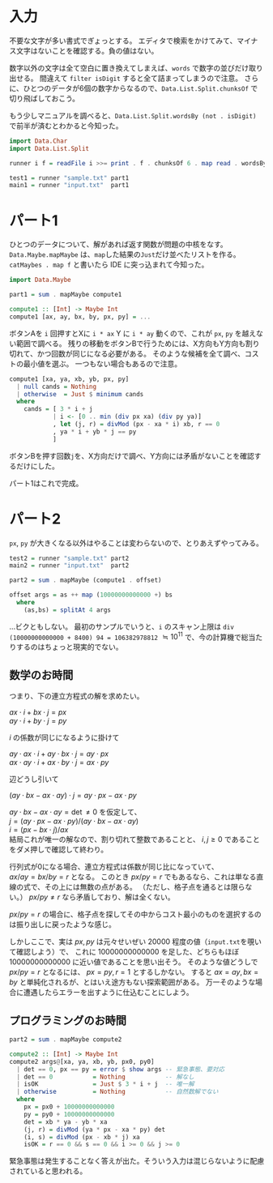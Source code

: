 # 入力

不要な文字が多い書式でぎょっとする。
エディタで検索をかけてみて、マイナス文字はないことを確認する。負の値はない。

数字以外の文字は全て空白に置き換えてしまえば、`words` で数字の並びだけ取り出せる。
間違えて `filter isDigit` すると全て詰まってしまうので注意。
さらに、ひとつのデータが6個の数字からなるので、`Data.List.Split.chunksOf` で切り飛ばしておこう。

もう少しマニュアルを調べると、`Data.List.Split.wordsBy (not . isDigit)` で前半が済むとわかると今知った。

```haskell
import Data.Char
import Data.List.Split

runner i f = readFile i >>= print . f . chunksOf 6 . map read . wordsBy (not . isDigit)

test1 = runner "sample.txt" part1
main1 = runner "input.txt"  part1
```

# パート1

ひとつのデータについて、解があれば返す関数が問題の中核をなす。
`Data.Maybe.mapMaybe` は、`map`した結果の`Just`だけ並べたリストを作る。
`catMaybes . map f` と書いたら IDE に突っ込まれて今知った。

```haskell
import Data.Maybe

part1 = sum . mapMaybe compute1

compute1 :: [Int] -> Maybe Int
compute1 [ax, ay, bx, by, px, py] = ...
```

ボタンAを `i` 回押すとXに `i * ax` Y に `i * ay` 動くので、これが `px`, `py` を越えない範囲で調べる。
残りの移動をボタンBで行うためには、X方向もY方向も割り切れて、かつ回数が同じになる必要がある。
そのような候補を全て調べ、コストの最小値を選ぶ。
一つもない場合もあるので注意。

```haskell
compute1 [xa, ya, xb, yb, px, py]
  | null cands = Nothing
  | otherwise  = Just $ minimum cands
  where
    cands = [ 3 * i + j
            | i <- [0 .. min (div px xa) (div py ya)]
            , let (j, r) = divMod (px - xa * i) xb, r == 0
            , ya * i + yb * j == py
            ]
```

ボタンBを押す回数`j`を、X方向だけで調べ、Y方向には矛盾がないことを確認するだけにした。

パート1はこれで完成。

# パート2

`px`, `py` が大きくなる以外はやることは変わらないので、とりあえずやってみる。

```haskell
test2 = runner "sample.txt" part2
main2 = runner "input.txt"  part2

part2 = sum . mapMaybe (compute1 . offset)

offset args = as ++ map (10000000000000 +) bs
  where
    (as,bs) = splitAt 4 args
```

…ビクともしない。
最初のサンプルでいうと、`i` のスキャン上限は `div (10000000000000 + 8400) 94 = 106382978812`
$\fallingdotseq 10^{11}$ で、今の計算機で総当たりするのはちょっと現実的でない。

## 数学のお時間

つまり、下の連立方程式の解を求めたい。

$ax \cdot i + bx \cdot j = px$  
$ay \cdot i + by \cdot j = py$  

$i$ の係数が同じになるように掛けて

$ay \cdot ax \cdot i + ay \cdot bx \cdot j = ay \cdot px$  
$ax \cdot ay \cdot i + ax \cdot by \cdot j = ax \cdot py$  

辺どうし引いて

$(ay \cdot bx - ax \cdot ay) \cdot j = ay \cdot px -  ax \cdot py$

$ay \cdot bx - ax \cdot ay = \det \neq 0$ を仮定して、  
$j = (ay \cdot px -  ax \cdot py) / (ay \cdot bx - ax \cdot ay)$  
$i = (px - bx \cdot j)/ax$  
結局これが唯一の解なので、割り切れて整数であることと、 $i,j \geq 0$ であることをダメ押しで確認して終わり。

行列式が0になる場合、連立方程式は係数が同じ比になっていて、  
$ax / ay = bx / by = r$ となる。
このとき $px / py = r$ でもあるなら、これは単なる直線の式で、その上には無数の点がある。
（ただし、格子点を通るとは限らない。）
$px / py \neq r$ なら矛盾しており、解は全くない。

$px / py = r$ の場合に、格子点を探してその中からコスト最小のものを選択するのは振り出しに戻ったような感じ。

しかしここで、実は $px, py$ は元々せいぜい 20000 程度の値（`input.txt`を覗いて確認しよう）で、
これに 10000000000000 を足した、どちらもほぼ 10000000000000 に近い値であることを思い出そう。
そのような値どうしで $px / py = r$ となるには、 $px = py, r = 1$ とするしかない。
すると $ax = ay, bx = by$ と単純化されるが、とはいえ途方もない探索範囲がある。
万一そのような場合に遭遇したらエラーを出すように仕込むことにしよう。

## プログラミングのお時間

```haskell
part2 = sum . mapMaybe compute2

compute2 :: [Int] -> Maybe Int
compute2 args@[xa, ya, xb, yb, px0, py0]
  | det == 0, px == py = error $ show args -- 緊急事態、要対応
  | det == 0           = Nothing           -- 解なし
  | isOK               = Just $ 3 * i + j  -- 唯一解
  | otherwise          = Nothing           -- 自然数解でない
  where
    px = px0 + 10000000000000
    py = py0 + 10000000000000
    det = xb * ya - yb * xa
    (j, r) = divMod (ya * px - xa * py) det
    (i, s) = divMod (px - xb * j) xa
    isOK = r == 0 && s == 0 && i >= 0 && j >= 0
```

緊急事態は発生することなく答えが出た。そういう入力は混じらないように配慮されていると思われる。
